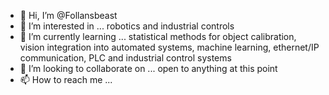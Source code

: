 - 👋 Hi, I’m @Follansbeast
- 👀 I’m interested in ... robotics and industrial controls
- 🌱 I’m currently learning ... statistical methods for object calibration, vision integration into automated systems, machine learning, ethernet/IP communication, PLC and industrial control systems
- 💞️ I’m looking to collaborate on ... open to anything at this point
- 📫 How to reach me ... 

<!---
Follansbeast/Follansbeast is a ✨ special ✨ repository because its `README.md` (this file) appears on your GitHub profile.
You can click the Preview link to take a look at your changes.
--->
